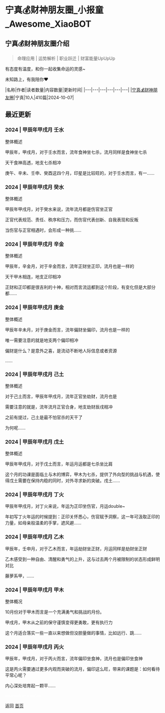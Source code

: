 # 宁真💰财神朋友圈_小报童_Awesome_XiaoBOT

## 宁真💰财神朋友圈介绍
> 命理应用 | 运势解析 | 职业跃迁 | 财富能量UpUpUp    
    
有态度有温度，和你一起收集命运的灵感~    
    
未知路上，有我陪你❤  
  


|名称|作者|读者数量|内容数量|更新时间|
|---|---|---|---|---|---|
|[宁真💰财神朋友圈](https://xiaobot.net/p/gracecogito?refer=0b133df9-27dc-423b-8101-639049001c13)|宁真|10人|410篇|2024-10-07|

## 最近更新
### 2024 | 甲辰年甲戌月 壬水

整体概述

甲辰年，甲戌月，对于壬水而言，流年食神坐七杀，流月同样是食神坐七杀

天干食神高透，地支七杀相冲

庚午、辛未、壬申、癸酉这四个月，印星是比较旺的，对于壬水而言，有一......

### 2024 | 甲辰年甲戌月 癸水

整体概述

甲辰年甲戌月，对于癸水来说，流年流月都是伤官坐正官

正官代表规范、责任、秩序和压力，而伤官代表创新、自我表现和反叛

当伤官与正官相遇时，会形成一种挑......

### 2024 | 甲辰年甲戌月 辛金

整体概述

甲辰年，辛金月，对于辛金而言，流年正财坐正印，流月也是一样的

天干甲木相连，地支正印相冲

正财和正印都是很吉利的十神，相对而言流运都到这个阶段，有变化但是大部分都......

### 2024 | 甲辰年甲戌月 庚金

整体概述

甲辰年辛未月，对于庚金而言，流年偏财坐偏印，流月也是一样的

唯一需要注意的就是地支两个偏印相冲

偏财是什么？是意外之喜，是流动不断地人际信息或者资源

......

### 2024 | 甲辰年甲戌月 己土

整体概述

对于己土而言，甲辰年甲戌月，流年正官坐劫财，流月也是

需要注意的就是，流年流月正官合身，地支劫财辰戌相冲

之前有提过，己土是最不怕官杀的天干了

为何呢......

### 2024 | 甲辰年甲戌月 戊土

整体概述

甲辰年甲戌月，对于戊土而言，年运月运都是七杀坐比肩

这个月的功课是面临土与木的博弈，甲木为七杀，提供了外向型的挑战与机遇，使得戊土需要在保持内稳的同时，对外寻求新的突破。戌土......

### 2024 | 甲辰年甲戌月 丁火

甲辰年甲戌月，对丁火来说，年运为正印坐伤官，月运double~

年初写丁火年运的时候提到：正印关怀悉心，伤官赋予洞察，这一年可汲取正印的力量，如母亲般温柔的手掌，遮风避......

### 2024 | 甲辰年甲戌月 乙木

甲辰年，壬申月，对于乙木而言，年运劫财坐正财，月运同样是劫财坐正财

乙木感受到一种自由、清醒和勇气的上升，这与过去两个月被限制的状态形成鲜明对比

藤萝系甲，......

### 2024 | 甲辰年甲戌月 甲木

整体概况

10月份对于甲木而言是一个充满勇气和挑战的月份。

甲戌月，甲木从之前的保守谨慎变得更勇敢，更有执行力

这个月适合落实一些一直以来想做但没胆量做的事情，比如远行、跳......

### 2024 | 甲辰年甲戌月 丙火

甲辰年，甲戌月，对于丙火而言，流年偏印坐食神，流月也是偏印坐食神

这是丙火需要通过更多内观而突破的流月，偏印这么旺，带来的课题是：如何看待平常心呢？

内心深处培育起一颗平......


<a href="https://github.com/Reno9527/awesome-xiaobot" style="color: white; text-decoration: none;">awesome-xiaobot</a>

返回 [首页](../README.md)
